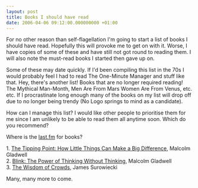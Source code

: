 ```yaml
---
layout: post
title: Books I should have read
date: 2006-04-06 09:12:00.000000000 +01:00
---
```

<p>For no other reason than self-flagellation I'm going to start a list of books I should have read. Hopefully this will provoke me to get on with it. Worse, I have copies of some of these and have still not got round to reading them. I will also note the must-read books I started then gave up on.</p>
<p>Some of these may date quickly. If I'd been compiling this list in the 70s I would probably feel I had to read The One-Minute Manager and stuff like that. Hey, there's another list! Books that are no longer required reading! The Mythical Man-Month, Men Are From Mars Women Are From Venus, etc. etc. If I procrastinate long enough many of the books on my list will drop off due to no longer being trendy (No Logo springs to mind as a candidate).</p>
<p>How can I manage this list? I would like other people to prioritise them for me since I am unlikely to be able to read them all anytime soon. Which do you recommend?</p>
<p>Where is the <a href="http://last.fm">last.fm</a> for books?</p>
<p>1. <a href="http://www.amazon.co.uk/exec/obidos/ASIN/0349113467/qid=1144307770/sr=8-1/ref=pd_ka_1/026-4754653-6799626">The Tipping Point: How Little Things Can Make a Big Difference</a>, Malcolm Gladwell<br />
2. <a href="http://www.amazon.co.uk/exec/obidos/ASIN/0141014598/qid=1144307770/sr=8-2/ref=pd_ka_2/026-4754653-6799626">Blink: The Power of Thinking Without Thinking</a>, Malcolm Gladwell<br />
3. <a href="http://www.amazon.co.uk/exec/obidos/ASIN/0349116059/qid=1144307770/sr=8-3/ref=pd_ka_3/026-4754653-6799626">The Wisdom of Crowds</a>, James Surowiecki</p>
<p>Many, many more to come.
</p>
